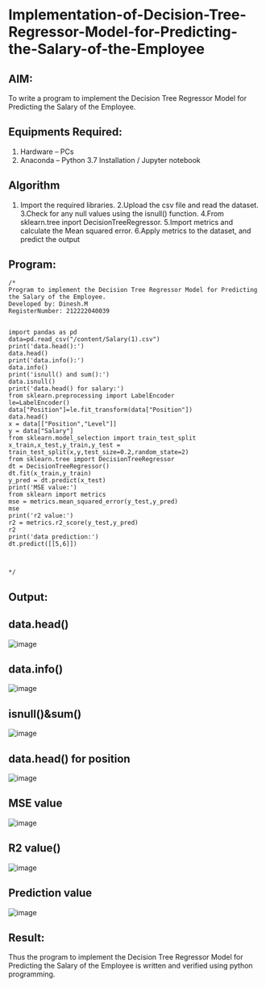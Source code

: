 # Implementation-of-Decision-Tree-Regressor-Model-for-Predicting-the-Salary-of-the-Employee

## AIM:
To write a program to implement the Decision Tree Regressor Model for Predicting the Salary of the Employee.

## Equipments Required:
1. Hardware – PCs
2. Anaconda – Python 3.7 Installation / Jupyter notebook

## Algorithm
1. Import the required libraries.
2.Upload the csv file and read the dataset.
3.Check for any null values using the isnull() function.
4.From sklearn.tree inport DecisionTreeRegressor.
5.Import metrics and calculate the Mean squared error.
6.Apply metrics to the dataset, and predict the output
 

## Program:
```
/*
Program to implement the Decision Tree Regressor Model for Predicting the Salary of the Employee.
Developed by: Dinesh.M
RegisterNumber: 212222040039


import pandas as pd
data=pd.read_csv("/content/Salary(1).csv")
print('data.head():')
data.head()
print('data.info():')
data.info()
print('isnull() and sum():')
data.isnull()
print('data.head() for salary:')
from sklearn.preprocessing import LabelEncoder
le=LabelEncoder()
data["Position"]=le.fit_transform(data["Position"])
data.head()
x = data[["Position","Level"]]
y = data["Salary"]
from sklearn.model_selection import train_test_split
x_train,x_test,y_train,y_test = train_test_split(x,y,test_size=0.2,random_state=2)
from sklearn.tree import DecisionTreeRegressor
dt = DecisionTreeRegressor()
dt.fit(x_train,y_train)
y_pred = dt.predict(x_test)
print('MSE value:')
from sklearn import metrics
mse = metrics.mean_squared_error(y_test,y_pred)
mse
print('r2 value:')
r2 = metrics.r2_score(y_test,y_pred)
r2
print('data prediction:')
dt.predict([[5,6]])



*/
```

## Output:
## data.head()
![image](https://github.com/dineshmohan24102004/Implementation-of-Decision-Tree-Regressor-Model-for-Predicting-the-Salary-of-the-Employee/assets/119478475/d972481c-fd2a-494e-8df7-476e016eda2e)
## data.info()
![image](https://github.com/dineshmohan24102004/Implementation-of-Decision-Tree-Regressor-Model-for-Predicting-the-Salary-of-the-Employee/assets/119478475/53e52d4d-9f81-4f07-8ec6-ecc2e695cad1)
## isnull()&sum()
![image](https://github.com/dineshmohan24102004/Implementation-of-Decision-Tree-Regressor-Model-for-Predicting-the-Salary-of-the-Employee/assets/119478475/22cda992-ca45-4396-9ce8-262e2a986b0b)
## data.head() for position
![image](https://github.com/dineshmohan24102004/Implementation-of-Decision-Tree-Regressor-Model-for-Predicting-the-Salary-of-the-Employee/assets/119478475/e44bc27b-e936-46cd-82bb-c94a6a7508d7)
## MSE value
![image](https://github.com/dineshmohan24102004/Implementation-of-Decision-Tree-Regressor-Model-for-Predicting-the-Salary-of-the-Employee/assets/119478475/a06e1d07-37eb-4de3-8f6c-46683e40b386)
## R2 value()
![image](https://github.com/dineshmohan24102004/Implementation-of-Decision-Tree-Regressor-Model-for-Predicting-the-Salary-of-the-Employee/assets/119478475/eaf88e20-bfed-417a-9879-00eafd4bacda)
## Prediction value
![image](https://github.com/dineshmohan24102004/Implementation-of-Decision-Tree-Regressor-Model-for-Predicting-the-Salary-of-the-Employee/assets/119478475/cb258edf-e404-4d5a-8f46-f4424c2ded90)







## Result:
Thus the program to implement the Decision Tree Regressor Model for Predicting the Salary of the Employee is written and verified using python programming.
